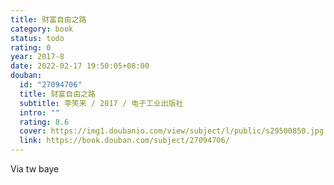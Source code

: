 ```yaml
---
title: 财富自由之路
category: book
status: todo
rating: 0
year: 2017-8
date: 2022-02-17 19:50:05+08:00
douban:
  id: "27094706"
  title: 财富自由之路
  subtitle: 李笑来 / 2017 / 电子工业出版社
  intro: ""
  rating: 8.6
  cover: https://img1.doubanio.com/view/subject/l/public/s29500850.jpg
  link: https://book.douban.com/subject/27094706/
---
```


Via tw baye 

